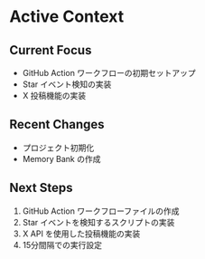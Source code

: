 # Active Context

## Current Focus
- GitHub Action ワークフローの初期セットアップ
- Star イベント検知の実装
- X 投稿機能の実装

## Recent Changes
- プロジェクト初期化
- Memory Bank の作成

## Next Steps
1. GitHub Action ワークフローファイルの作成
2. Star イベントを検知するスクリプトの実装
3. X API を使用した投稿機能の実装
4. 15分間隔での実行設定
